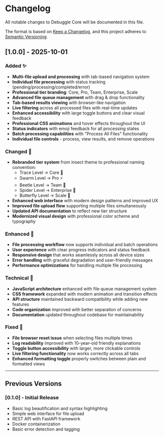# Changelog

All notable changes to Debuggle Core will be documented in this file.

The format is based on [Keep a Changelog](https://keepachangelog.com/en/1.0.0/),
and this project adheres to [Semantic Versioning](https://semver.org/spec/v2.0.0.html).

## [1.0.0] - 2025-10-01

### Added ✨
- **Multi-file upload and processing** with tab-based navigation system
- **Individual file processing** with status tracking (pending/processing/completed/error)
- **Professional tier branding**: Core, Pro, Team, Enterprise, Scale
- **Advanced file queue management** with drag & drop functionality
- **Tab-based results viewing** with browser-like navigation
- **Live filtering** across all processed files with real-time updates
- **Enhanced accessibility** with large toggle buttons and clear visual feedback
- **Professional CSS animations** and hover effects throughout the UI
- **Status indicators** with emoji feedback for all processing states
- **Batch processing capabilities** with "Process All Files" functionality
- **Individual file controls** - process, view results, and remove operations

### Changed 🔄
- **Rebranded tier system** from insect theme to professional naming convention:
  - Trace Level → Core 🔧
  - Swarm Level → Pro ⚡
  - Beetle Level → Team 👥
  - Spider Level → Enterprise 🏢
  - Butterfly Level → Scale 🚀
- **Enhanced web interface** with modern design patterns and improved UX
- **Improved file upload flow** supporting multiple files simultaneously
- **Updated API documentation** to reflect new tier structure
- **Modernized visual design** with professional color scheme and typography

### Enhanced 🚀
- **File processing workflow** now supports individual and batch operations
- **User experience** with clear progress indicators and status feedback
- **Responsive design** that works seamlessly across all device sizes
- **Error handling** with graceful degradation and user-friendly messages
- **Performance optimizations** for handling multiple file processing

### Technical 🔧
- **JavaScript architecture** enhanced with file queue management system
- **CSS framework** expanded with modern animation and transition effects
- **API structure** maintained backward compatibility while adding new features
- **Code organization** improved with better separation of concerns
- **Documentation** updated throughout codebase for maintainability

### Fixed 🐛
- **File browser reset issue** when selecting files multiple times
- **Log readability** improved with 10-year-old friendly explanations
- **Toggle button accessibility** with larger, more clickable controls
- **Live filtering functionality** now works correctly across all tabs
- **Enhanced formatting toggle** properly switches between plain and formatted views

---

## Previous Versions

### [0.1.0] - Initial Release
- Basic log beautification and syntax highlighting
- Simple web interface for file upload
- REST API with FastAPI framework
- Docker containerization
- Basic error detection and tagging